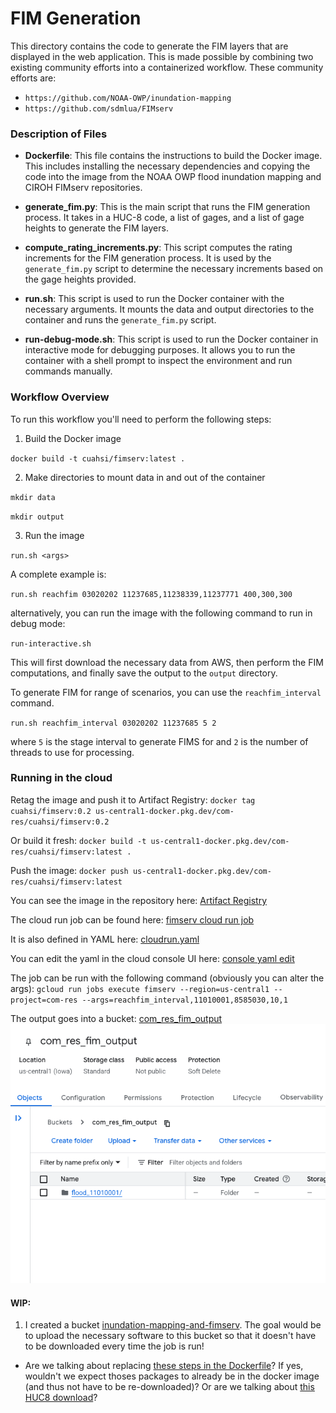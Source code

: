 # FIM Generation

This directory contains the code to generate the FIM layers
that are displayed in the web application. This is made possible
by combining two existing community efforts into a containerized
workflow. These community efforts are:

- `https://github.com/NOAA-OWP/inundation-mapping`
- `https://github.com/sdmlua/FIMserv`

### Description of Files

- **Dockerfile**: This file contains the instructions to build the Docker image. This includes installing the necessary dependencies and copying the code into the image from the NOAA OWP flood inundation mapping and CIROH FIMserv repositories.

- **generate_fim.py**: This is the main script that runs the FIM generation process. It takes in a HUC-8 code, a list of gages, and a list of gage heights to generate the FIM layers.

- **compute_rating_increments.py**: This script computes the rating increments for the FIM generation process. It is used by the `generate_fim.py` script to determine the necessary increments based on the gage heights provided.

- **run.sh**: This script is used to run the Docker container with the necessary arguments. It mounts the data and output directories to the container and runs the `generate_fim.py` script.

- **run-debug-mode.sh**: This script is used to run the Docker container in interactive mode for debugging purposes. It allows you to run the container with a shell prompt to inspect the environment and run commands manually.

### Workflow Overview

To run this workflow you'll need to perform the following steps:

1. Build the Docker image

  `docker build -t cuahsi/fimserv:latest .`

2. Make directories to mount data in and out of the container

  `mkdir data`

  `mkdir output`

3. Run the image

  `run.sh <args>`

  A complete example is:

  `run.sh reachfim 03020202 11237685,11238339,11237771 400,300,300`

  alternatively, you can run the image with the following command to run in debug mode:

  `run-interactive.sh`

  This will first download the necessary data from AWS, then perform the FIM computations, and finally save the output to the `output` directory.

To generate FIM for range of scenarios, you can use the `reachfim_interval` command.

`run.sh reachfim_interval 03020202 11237685 5 2`

where `5` is the stage interval to generate FIMS for and `2` is the number of threads to use for processing.

### Running in the cloud

Retag the image and push it to Artifact Registry:
`docker tag cuahsi/fimserv:0.2 us-central1-docker.pkg.dev/com-res/cuahsi/fimserv:0.2`

Or build it fresh:
`docker build -t us-central1-docker.pkg.dev/com-res/cuahsi/fimserv:latest .`

Push the image:
`docker push us-central1-docker.pkg.dev/com-res/cuahsi/fimserv:latest`

You can see the image in the repository here:
[Artifact Registry](https://console.cloud.google.com/artifacts/docker/com-res/us-central1/cuahsi/fimserv?inv=1&invt=Ab1J9A&project=com-res)

The cloud run job can be found here:
[fimserv cloud run job](https://console.cloud.google.com/run/jobs/details/us-central1/fimserv/executions?inv=1&invt=Ab1KKQ&project=com-res)

It is also defined in YAML here:
[cloudrun.yaml](./cloud/cloudrun.yaml)

You can edit the yaml in the cloud console UI here:
[console yaml edit](https://console.cloud.google.com/run/jobs/details/us-central1/fimserv/yaml/edit?inv=1&invt=Ab1KKQ&project=com-res)

The job can be run with the following command (obviously you can alter the args):
`gcloud run jobs execute fimserv --region=us-central1 --project=com-res --args=reachfim_interval,11010001,8585030,10,1`

The output goes into a bucket:
[com_res_fim_output](https://console.cloud.google.com/storage/browser/com_res_fim_output)
![output_bucket](output_bucket.png)

#### WIP:
1. I created a bucket [inundation-mapping-and-fimserv](https://console.cloud.google.com/storage/browser/inundation-mapping-and-fimserv). The goal would be to upload the necessary software to this bucket so that it doesn't have to be downloaded every time the job is run!
  * Are we talking about replacing [these steps in the Dockerfile](https://github.com/CUAHSI/com_res/blob/CAM-666/fim-cloud-run/fim/Dockerfile#L23-L40)? If yes, wouldn't we expect thoses packages to already be in the docker image (and thus not have to be re-downloaded)? Or are we talking about [this HUC8 download](https://github.com/CUAHSI/com_res/blob/a3239fe2af79114e835e897880420af0924aaede/fim/generate_fim.py#L57-L68)?